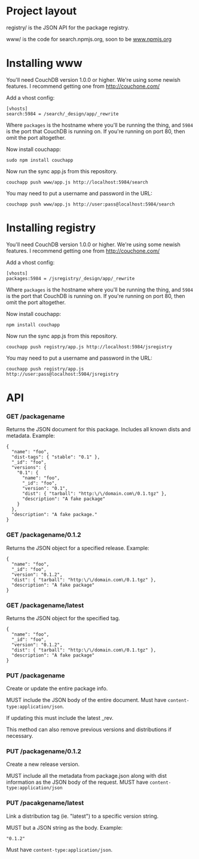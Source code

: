 # Project layout

registry/ is the JSON API for the package registry.

www/ is the code for search.npmjs.org, soon to be www.npmjs.org

# Installing www

You'll need CouchDB version 1.0.0 or higher.  We're using some newish features.
I recommend getting one from http://couchone.com/

Add a vhost config:

    [vhosts]
    search:5984 = /search/_design/app/_rewrite

Where `packages` is the hostname where you'll be running the thing, and
`5984` is the port that CouchDB is running on.  If you're running on port
80, then omit the port altogether.

Now install couchapp:

    sudo npm install couchapp

Now run the sync app.js from this repository.

    couchapp push www/app.js http://localhost:5984/search

You may need to put a username and password in the URL:

    couchapp push www/app.js http://user:pass@localhost:5984/search

# Installing registry

You'll need CouchDB version 1.0.0 or higher.  We're using some newish features.
I recommend getting one from http://couchone.com/

Add a vhost config:

    [vhosts]
    packages:5984 = /jsregistry/_design/app/_rewrite

Where `packages` is the hostname where you'll be running the thing, and
`5984` is the port that CouchDB is running on.  If you're running on port
80, then omit the port altogether.

Now install couchapp:

    npm install couchapp

Now run the sync app.js from this repository.

    couchapp push registry/app.js http://localhost:5984/jsregistry

You may need to put a username and password in the URL:

    couchapp push registry/app.js http://user:pass@localhost:5984/jsregistry

# API

### GET /packagename

Returns the JSON document for this package. Includes all known dists
and metadata. Example:

    {
      "name": "foo",
      "dist-tags": { "stable": "0.1" },
      "_id": "foo",
      "versions": {
        "0.1": {
          "name": "foo",
          "_id": "foo",
          "version": "0.1",
          "dist": { "tarball": "http:\/\/domain.com\/0.1.tgz" },
          "description": "A fake package"
        }
      },
      "description": "A fake package."
    }

### GET /packagename/0.1.2

Returns the JSON object for a specified release. Example:

    {
      "name": "foo",
      "_id": "foo",
      "version": "0.1.2",
      "dist": { "tarball": "http:\/\/domain.com\/0.1.tgz" },
      "description": "A fake package"
    }

### GET /packagename/latest

Returns the JSON object for the specified tag.

    {
      "name": "foo",
      "_id": "foo",
      "version": "0.1.2",
      "dist": { "tarball": "http:\/\/domain.com\/0.1.tgz" },
      "description": "A fake package"
    }

### PUT /packagename

Create or update the entire package info.

MUST include the JSON body of the entire document. Must have
`content-type:application/json`.

If updating this must include the latest _rev.

This method can also remove previous versions and distributions if necessary.

### PUT /packagename/0.1.2

Create a new release version. 

MUST include all the metadata from package.json along with dist information
as the JSON body of the request. MUST have `content-type:application/json`

### PUT /pacakgename/latest

Link a distribution tag (ie. "latest") to a specific version string.

MUST but a JSON string as the body. Example:

    "0.1.2"

Must have `content-type:application/json`.
